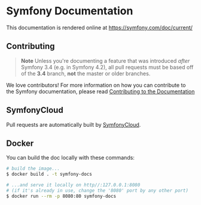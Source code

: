 Symfony Documentation
=====================

This documentation is rendered online at https://symfony.com/doc/current/

Contributing
------------

>**Note**
>Unless you're documenting a feature that was introduced *after* Symfony 3.4
>(e.g. in Symfony 4.2), all pull requests must be based off of the **3.4** branch,
>**not** the master or older branches.

We love contributors! For more information on how you can contribute to the
Symfony documentation, please read
[Contributing to the Documentation](https://symfony.com/doc/current/contributing/documentation/overview.html)

SymfonyCloud
------------

Pull requests are automatically built by [SymfonyCloud](https://symfony.com/cloud).

Docker
------

You can build the doc locally with these commands:

```bash
# build the image...
$ docker build . -t symfony-docs

# ...and serve it locally on http//:127.0.0.1:8080
# (if it's already in use, change the '8080' port by any other port)
$ docker run --rm -p 8080:80 symfony-docs
```

